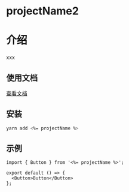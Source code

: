 # projectName2

# 介绍

xxx

## 使用文档

[查看文档](xxx)


## 安装

```bash
yarn add <%= projectName %>
```

## 示例

```tsx
import { Button } from '<%= projectName %>';

export default () => {
  <Button>Button</Button>
};
```
